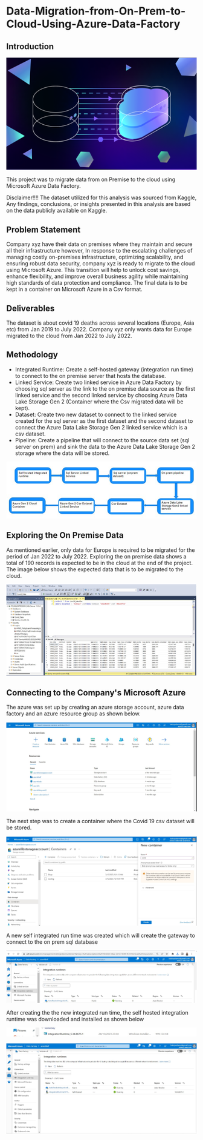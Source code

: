 # Data-Migration-from-On-Prem-to-Cloud-Using-Azure-Data-Factory

## Introduction
![](Intro_Pic.png)

This project was to migrate data from on Premise to the cloud using Microsoft Azure Data Factory.

Disclaimer!!!! The dataset utilized for this analysis was sourced from Kaggle,  Any findings, conclusions, or insights presented in this analysis are based on the data publicly available on Kaggle. 

## Problem Statement

Company xyz have their data on premises where they maintain and secure all their infrastructure however, In response to the escalating challenges of managing costly on-premises infrastructure, optimizing scalability, and ensuring robust data security, company xyz is ready to migrate to the cloud using Microsoft Azure. This transition will help to unlock cost savings, enhance flexibility, and improve overall business agility while maintaining high standards of data protection and compliance. The final data is to be kept in a container on Microsoft Azure in a Csv format.

## Deliverables

The dataset is about covid 19 deaths across several locations (Europe, Asia etc) from Jan 2019 to July 2022. Company xyz only wants data for Europe migrated to the cloud from Jan 2022 to July 2022.


## Methodology
- Integrated Runtime: Create a self-hosted gateway (integration run time) to connect to the on premise server that hosts the database.
-  Linked Service: Create two linked service in Azure Data Factory by choosing sql server as the link to the on premise data source as the first linked service and the second linked service by choosing Azure Data Lake Storage Gen 2 (Container where the Csv migrated data will be kept).
-  Dataset: Create two new dataset to connect to the linked service created for the sql server as the first dataset and the second dataset to connect the Azure Data Lake Storage Gen 2 linked service which is a csv dataset.
-  Pipeline: Create a pipeline that will connect to the source data set (sql server on prem) and sink the data to the Azure Data Lake Storage Gen 2 storage where the data will be stored.

  ![](Methodology.jpg)

## Exploring the On Premise Data 

As mentioned earlier, only data for Europe is required to be migrated for the period of Jan 2022 to July 2022. Exploring the on premise data shows a total of 190 records is expected to be in the cloud at the end of the project. The image below shows the expected data that is to be migrated to the cloud.

![](1_MSSSQL_CovidDeath.jpg)

## Connecting to the Company's Microsoft Azure

The azure was set up by creating an azure storage account, azure data factory and an azure resource group as shown below. 

![](1_ConnecttoAzure.jpg)

The next step was to create a container where the Covid 19 csv dataset will be stored.

![](2_NewContainer.jpg)

A new self integrated run time was created which will create the gateway to connect to the on prem sql database

![](3_ADF_DownloadingIntRunTime.jpg)

After creating the the new integrated run time, the self hosted integration runtime was downloaded and installed as shown below


![](4_ADF_Downloaded_IntRunTime.jpg)

![](5_ADF_RunningIntRuntime.jpg)







